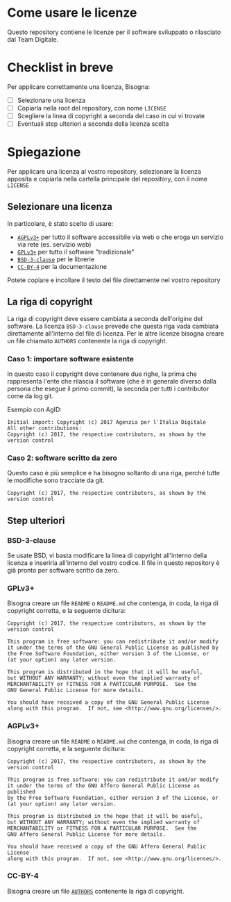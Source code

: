# Come usare le licenze

Questo repository contiene le licenze per il software sviluppato o rilasciato dal Team Digitale.

# Checklist in breve

Per applicare correttamente una licenza, Bisogna:

- [ ] Selezionare una licenza
- [ ] Copiarla nella root del repository, con nome `LICENSE`
- [ ] Scegliere la linea di copyright a seconda del caso in cui vi trovate
- [ ] Eventuali step ulteriori a seconda della licenza scelta

# Spiegazione

Per applicare una licenza al vostro repository, selezionare la licenza apposita e copiarla nella cartella principale del repository, con il nome `LICENSE`

## Selezionare una licenza

In particolare, è stato scelto di usare:
- [`AGPLv3+`](AGPLv3+) per tutto il software accessibile via web o che eroga un servizio via rete (es. servizio web)
- [`GPLv3+`](GPLv3+) per tutto il software "tradizionale"
- [`BSD-3-clause`](BSD-3-clause) per le librerie
- [`CC-BY-4`](CC-BY-4) per la documentazione

Potete copiare e incollare il testo del file direttamente nel vostro repository

## La riga di copyright

La riga di copyright deve essere cambiata a seconda dell'origine del software.
La licenza `BSD-3-clause` prevede che questa riga vada cambiata direttamente all'interno del file di licenza. Per le altre licenze bisogna creare un file chiamato `AUTHORS` contenente la riga di copyright.

### Caso 1: importare software esistente
In questo caso il copyright deve contenere due righe, la prima che rappresenta l'ente che rilascia il software (che è in generale diverso dalla persona che esegue il primo commit), la seconda per tutti i contributor come da log git.

Esempio con AgID:
```
Initial import: Copyright (c) 2017 Agenzia per l'Italia Digitale
All other contributions:
Copyright (c) 2017, the respective contributors, as shown by the version control
```

### Caso 2: software scritto da zero
Questo caso è più semplice e ha bisogno soltanto di una riga, perché tutte le modifiche sono tracciate da git.
```
Copyright (c) 2017, the respective contributors, as shown by the version control
```

## Step ulteriori

### BSD-3-clause
Se usate BSD, vi basta modificare la linea di copyright all'interno della licenza e inserirla all'interno del vostro codice. Il file in questo repository è già pronto per software scritto da zero.

### GPLv3+
Bisogna creare un file `README` o `README.md` che contenga, in coda, la riga di copyright corretta, e la seguente dicitura:

```
Copyright (c) 2017, the respective contributors, as shown by the version control

This program is free software: you can redistribute it and/or modify
it under the terms of the GNU General Public License as published by
the Free Software Foundation, either version 3 of the License, or
(at your option) any later version.

This program is distributed in the hope that it will be useful,
but WITHOUT ANY WARRANTY; without even the implied warranty of
MERCHANTABILITY or FITNESS FOR A PARTICULAR PURPOSE.  See the
GNU General Public License for more details.

You should have received a copy of the GNU General Public License
along with this program.  If not, see <http://www.gnu.org/licenses/>.
```
### AGPLv3+
Bisogna creare un file `README` o `README.md` che contenga, in coda, la riga di copyright corretta, e la seguente dicitura:

```
Copyright (c) 2017, the respective contributors, as shown by the version control

This program is free software: you can redistribute it and/or modify
it under the terms of the GNU Affero General Public License as published
by the Free Software Foundation, either version 3 of the License, or
(at your option) any later version.

This program is distributed in the hope that it will be useful,
but WITHOUT ANY WARRANTY; without even the implied warranty of
MERCHANTABILITY or FITNESS FOR A PARTICULAR PURPOSE.  See the
GNU Affero General Public License for more details.

You should have received a copy of the GNU Affero General Public License
along with this program.  If not, see <http://www.gnu.org/licenses/>.
```

### CC-BY-4
Bisogna creare un file [`AUTHORS`](AUTHORS) contenente la riga di copyright.
